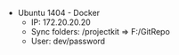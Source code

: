 * Ubuntu 1404 - Docker
    * IP: 172.20.20.20
    * Sync folders: /projectkit => F:/GitRepo
    * User: dev/password
